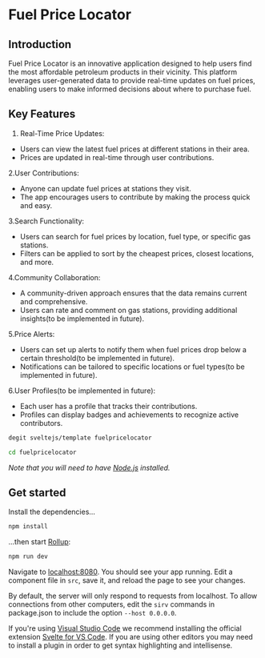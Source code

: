 # Fuel Price Locator

## Introduction

Fuel Price Locator is an innovative application designed to help users find the most affordable petroleum products in their vicinity. This platform leverages user-generated data to provide real-time updates on fuel prices, enabling users to make informed decisions about where to purchase fuel.

## Key Features

1. Real-Time Price Updates:

- Users can view the latest fuel prices at different stations in their area.
- Prices are updated in real-time through user contributions.

2.User Contributions:

- Anyone can update fuel prices at stations they visit.
- The app encourages users to contribute by making the process quick and easy.

3.Search Functionality:

- Users can search for fuel prices by location, fuel type, or specific gas stations.
- Filters can be applied to sort by the cheapest prices, closest locations, and more.

4.Community Collaboration:

- A community-driven approach ensures that the data remains current and comprehensive.
- Users can rate and comment on gas stations, providing additional insights(to be implemented in future).

5.Price Alerts:

- Users can set up alerts to notify them when fuel prices drop below a certain threshold(to be implemented in future).
- Notifications can be tailored to specific locations or fuel types(to be implemented in future).

6.User Profiles(to be implemented in future):

- Each user has a profile that tracks their contributions.
- Profiles can display badges and achievements to recognize active contributors.

```bash
degit sveltejs/template fuelpricelocator
```

```bash
cd fuelpricelocator
```

_Note that you will need to have [Node.js](https://nodejs.org) installed._

## Get started

Install the dependencies...

```bash
npm install
```

...then start [Rollup](https://rollupjs.org):

```bash
npm run dev
```

Navigate to [localhost:8080](http://localhost:8080). You should see your app running. Edit a component file in `src`, save it, and reload the page to see your changes.

By default, the server will only respond to requests from localhost. To allow connections from other computers, edit the `sirv` commands in package.json to include the option `--host 0.0.0.0`.

If you're using [Visual Studio Code](https://code.visualstudio.com/) we recommend installing the official extension [Svelte for VS Code](https://marketplace.visualstudio.com/items?itemName=svelte.svelte-vscode). If you are using other editors you may need to install a plugin in order to get syntax highlighting and intellisense.
